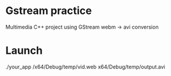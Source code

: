 # Gstream practice
 Multimedia C++ project using GStream
webm -> avi conversion
# Launch
./your_app /x64/Debug/temp/vid.web x64/Debug/temp/output.avi
